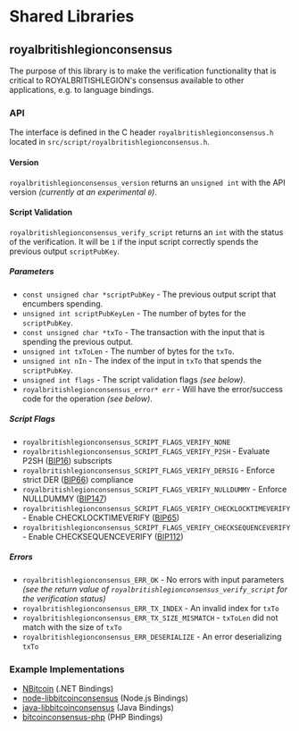 Shared Libraries
================

## royalbritishlegionconsensus

The purpose of this library is to make the verification functionality that is critical to ROYALBRITISHLEGION's consensus available to other applications, e.g. to language bindings.

### API

The interface is defined in the C header `royalbritishlegionconsensus.h` located in  `src/script/royalbritishlegionconsensus.h`.

#### Version

`royalbritishlegionconsensus_version` returns an `unsigned int` with the API version *(currently at an experimental `0`)*.

#### Script Validation

`royalbritishlegionconsensus_verify_script` returns an `int` with the status of the verification. It will be `1` if the input script correctly spends the previous output `scriptPubKey`.

##### Parameters
- `const unsigned char *scriptPubKey` - The previous output script that encumbers spending.
- `unsigned int scriptPubKeyLen` - The number of bytes for the `scriptPubKey`.
- `const unsigned char *txTo` - The transaction with the input that is spending the previous output.
- `unsigned int txToLen` - The number of bytes for the `txTo`.
- `unsigned int nIn` - The index of the input in `txTo` that spends the `scriptPubKey`.
- `unsigned int flags` - The script validation flags *(see below)*.
- `royalbritishlegionconsensus_error* err` - Will have the error/success code for the operation *(see below)*.

##### Script Flags
- `royalbritishlegionconsensus_SCRIPT_FLAGS_VERIFY_NONE`
- `royalbritishlegionconsensus_SCRIPT_FLAGS_VERIFY_P2SH` - Evaluate P2SH ([BIP16](https://github.com/bitcoin/bips/blob/master/bip-0016.mediawiki)) subscripts
- `royalbritishlegionconsensus_SCRIPT_FLAGS_VERIFY_DERSIG` - Enforce strict DER ([BIP66](https://github.com/bitcoin/bips/blob/master/bip-0066.mediawiki)) compliance
- `royalbritishlegionconsensus_SCRIPT_FLAGS_VERIFY_NULLDUMMY` - Enforce NULLDUMMY ([BIP147](https://github.com/bitcoin/bips/blob/master/bip-0147.mediawiki))
- `royalbritishlegionconsensus_SCRIPT_FLAGS_VERIFY_CHECKLOCKTIMEVERIFY` - Enable CHECKLOCKTIMEVERIFY ([BIP65](https://github.com/bitcoin/bips/blob/master/bip-0065.mediawiki))
- `royalbritishlegionconsensus_SCRIPT_FLAGS_VERIFY_CHECKSEQUENCEVERIFY` - Enable CHECKSEQUENCEVERIFY ([BIP112](https://github.com/bitcoin/bips/blob/master/bip-0112.mediawiki))

##### Errors
- `royalbritishlegionconsensus_ERR_OK` - No errors with input parameters *(see the return value of `royalbritishlegionconsensus_verify_script` for the verification status)*
- `royalbritishlegionconsensus_ERR_TX_INDEX` - An invalid index for `txTo`
- `royalbritishlegionconsensus_ERR_TX_SIZE_MISMATCH` - `txToLen` did not match with the size of `txTo`
- `royalbritishlegionconsensus_ERR_DESERIALIZE` - An error deserializing `txTo`

### Example Implementations
- [NBitcoin](https://github.com/NicolasDorier/NBitcoin/blob/master/NBitcoin/Script.cs#L814) (.NET Bindings)
- [node-libbitcoinconsensus](https://github.com/bitpay/node-libbitcoinconsensus) (Node.js Bindings)
- [java-libbitcoinconsensus](https://github.com/dexX7/java-libbitcoinconsensus) (Java Bindings)
- [bitcoinconsensus-php](https://github.com/Bit-Wasp/bitcoinconsensus-php) (PHP Bindings)

